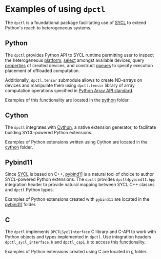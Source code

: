 # Examples of using `dpctl`

The `dpctl` is a foundational package facilitating use of [SYCL](sycl) to extend Python's reach to heterogeneous systems.

## Python

The `dpctl` provides Python API to SYCL runtime permitting user to
inspect the heterogeneous [platform],
[select](device_seelection) amongst available devices,
query [properties](device_descriptors) of created devices,
and construct [queues] to specify execution placement of offloaded computation.

Additionally, `dpctl.tensor` submodule allows to create ND-arrays on devices and manipulate them using `dpctl.tensor` library of array computation operations specified in [Python Array API standard](array_api).

Examples of this functionality are located in the [python](python) folder.

## Cython

The `dpctl` integrates with [Cython], a native extension generator, to facilitate building
SYCL-powered Python extensions.

Examples of Python extensions written using Cython are located in the [cython](cython) folder.

## Pybind11

Since [SYCL](sycl) is based on C++, [pybind11] is a natural tool of choice to author SYCL-powered
Python extensions. The `dpctl` provides `dpctl4pybind11.hpp` integration header to provide natural
mapping between SYCL C++ classes and `dpctl` Python types.

Examples of Python extensions created with `pybind11` are located in the [pybind11](pybind11) folder.

## C

The `dpctl` implements `DPCTLSyclInterface` C library and C-API to work with Python objects and types
implemented in `dpctl`. Use integration headers `dpctl_sycl_interface.h` and `dpctl_capi.h` to access
this functionality.

Examples of Python extensions created using C are located in [c](c) folder.


[platform]: https://intelpython.github.io/dpctl/latest/docfiles/user_guides/manual/dpctl/platforms.html
[device_selection]: https://intelpython.github.io/dpctl/latest/docfiles/user_guides/manual/dpctl/device_selection.html
[device_descriptors]: https://intelpython.github.io/dpctl/latest/docfiles/user_guides/manual/dpctl/devices.html#device-aspects-and-information-descriptors
[queues]: https://intelpython.github.io/dpctl/latest/docfiles/user_guides/manual/dpctl/queues.html
[array_api]: https://data-apis.org/array-api/
[sycl]: https://registry.khronos.org/SYCL/
[Cython]: https://cython.org/
[pybind11]: https://pybind11.readthedocs.io
